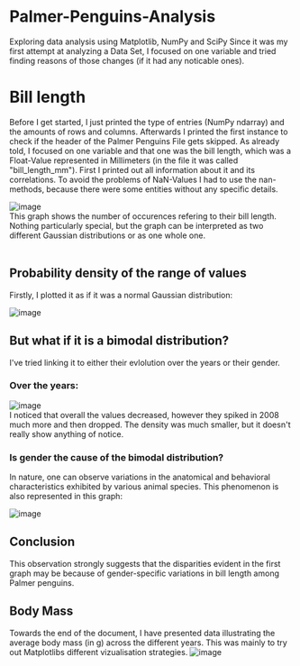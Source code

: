# Palmer-Penguins-Analysis
Exploring data analysis using Matplotlib, NumPy and SciPy
Since it was my first attempt at analyzing a Data Set, I focused on one variable and tried finding reasons of those changes (if it had any noticable ones).

# Bill length
Before I get started, I just printed the type of entries (NumPy ndarray) and the amounts of rows and columns. Afterwards I printed the first instance to check if the header of the Palmer Penguins File gets skipped.
As already told, I focused on one variable and that one was the bill length, which was a Float-Value represented in Millimeters (in the file it was called "bill_length_mm").
First I printed out all information about it and its correlations. To avoid the problems of NaN-Values I had to use the nan-methods, because there were some entities without any specific details. 

![image](https://github.com/MiladWazirZada/Palmer-Penguins-Analysis/assets/82714284/4ffb95a0-4213-4a36-85cd-e6e33483a783)
<br />
This graph shows the number of occurences refering to their bill length. Nothing particularly special, but the graph can be interpreted as two different Gaussian distributions or as one whole one. <br />
<br />

## Probability density of the range of values
Firstly, I plotted it as if it was a normal Gaussian distribution:

![image](https://github.com/MiladWazirZada/Palmer-Penguins-Analysis/assets/82714284/e7c28c46-49f8-4bdf-9419-0b688c24033f)
<br />
## But what if it is a bimodal distribution?
I've tried linking it to either their evlolution over the years or their gender. <br />

### Over the years:

![image](https://github.com/MiladWazirZada/Palmer-Penguins-Analysis/assets/82714284/b2389358-102c-4940-b026-ee66ba886c2c)
<br />
I noticed that overall the values decreased, however they spiked in 2008 much more and then dropped. The density was much smaller, but it doesn't really show anything of notice. <br />

### Is gender the cause of the bimodal distribution?
In nature, one can observe variations in the anatomical and behavioral characteristics exhibited by various animal species. This phenomenon is also represented in this graph:

![image](https://github.com/MiladWazirZada/Palmer-Penguins-Analysis/assets/82714284/f66b7e18-df51-4728-bcff-3839e6885442)
<br />
## Conclusion
This observation strongly suggests that the disparities evident in the first graph may be because of gender-specific variations in bill length among Palmer penguins.

## Body Mass

Towards the end of the document, I have presented data illustrating the average body mass (in g) across the different years. This was mainly to try out Matplotlibs different vizualisation strategies.
![image](https://github.com/MiladWazirZada/Palmer-Penguins-Analysis/assets/82714284/91252560-91b3-4a48-955e-c4e0cfaea14b)

